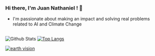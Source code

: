 ### Hi there, I'm Juan Nathaniel ! 👋
- I'm passionate about making an impact and solving real problems related to AI and Climate Change

##

![Github Stats](https://github-readme-stats.vercel.app/api?username=juannat7&show_icons=true&theme=outrun)
[![Top Langs](https://github-readme-stats.vercel.app/api/top-langs/?username=juannat7&layout=compact&theme=react)](https://github.com/juannat7/github-readme-stats)

[![earth vision](https://github-readme-stats.vercel.app/api/pin/?username=jakartaresearch&repo=earth-vision&theme=dracula)](https://github.com/jakartaresearch/earth-vision)
